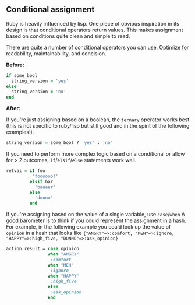 ## Conditional assignment
Ruby is heavily influenced by lisp. One piece of obvious inspiration in its
design is that conditional operators return values. This makes assignment based
on conditions quite clean and simple to read.

There are quite a number of conditional operators you can use. Optimize for
readability, maintainability, and concision.

**Before:**
```rb
if some_bool
  string_version = 'yes'
else
  string_version = 'no'
end
```

**After:**

If you're just assigning based on a boolean, the `ternary` operator works best
(this is not specific to ruby/lisp but still good and in the spirit of the
following examples!).
```rb
string_version = some_bool ? 'yes' : 'no'
```

If you need to perform more complex logic based on a conditional or allow for
\> 2 outcomes, `if`/`elsif`/`else` statements work well.
```rb
retval = if foo
          'foooooo!'
         elsif bar
           'baaaar'
         else
           'dunno'
         end
 ```

If you're assigning based on the value of a single variable, use `case`/`when`
A good barometer is to think if you could represent the assignment in a hash.
For example, in the following example you could look up the value of `opinion`
in a hash that looks like `{"ANGRY"=>:comfort, "MEH"=>:ignore, "HAPPY"=>:high_five, "DUNNO"=>:ask_opinion}`
```rb
action_result = case opinion
                when "ANGRY"
                 :comfort
                when "MEH"
                 :ignore
                when "HAPPY"
                 :high_five
                else
                 :ask_opinion
                end
```
